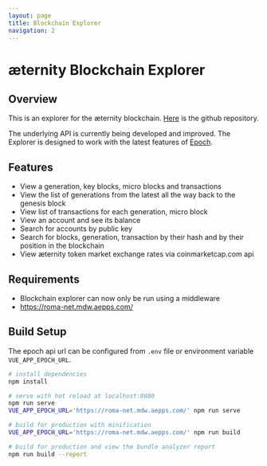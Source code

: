 ```yaml
---
layout: page
title: Blockchain Explorer
navigation: 2
---
```


# æternity Blockchain Explorer

## Overview
This is an explorer for the æternity blockchain. [Here](https://github.com/aeternity/aepp-blockchain-explorer) is the github repository.

The underlying API is currently being developed and improved. The Explorer is designed to work with the latest features of [Epoch](https://github.com/aeternity/epoch).

## Features
- View a generation, key blocks, micro blocks and transactions
- View the list of generations from the latest all the way back to the genesis block
- View list of transactions for each generation, micro block
- View an account and see its balance
- Search for accounts by public key
- Search for blocks, generation, transaction by their hash and by their position in the blockchain
- View æternity token market exchange rates via coinmarketcap.com api

## Requirements
- Blockchain explorer can now only be run using a middleware
- https://roma-net.mdw.aepps.com/

## Build Setup

The epoch api url can be configured from `.env` file or environment variable `VUE_APP_EPOCH_URL`.

```bash
# install dependencies
npm install

# serve with hot reload at localhost:8080
npm run serve
VUE_APP_EPOCH_URL='https://roma-net.mdw.aepps.com/' npm run serve

# build for production with minification
VUE_APP_EPOCH_URL='https://roma-net.mdw.aepps.com/' npm run build

# build for production and view the bundle analyzer report
npm run build --report
```
